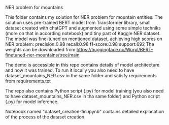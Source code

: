NER problem for mountains

This folder contains my solution for NER problem for mountain entities.
The solution uses pre-trained BERT model from Transformer library, small dataset created with chatGPT and augmented using some simple techniks (more on that in according notebook) and tiny part of Kaggle NER dataset.
The model was fine-tuned on mentioned dataset, achieving high scores on NER problem:
precision:0.98    recall:0.98  f1-score:0.98   support:692
The weights can be downloaded from https://huggingface.co/Worpl/BERT-finetuned-ner-mountains/tree/main

The demo is accessible in this repo contains details of model architecture and how it was trained. To run it locally you also need to have dataset_mountains_NER.csv in the same folder and satisfy requirements from requirements.txt

The repo also contains Python script (.py) for model training (you also need to have dataset_mountains_NER.csv in tha same folder) and Python script (.py) for model inference. 

Notebook named "dataset_creation-fin.ipynb" contains detailed explanation of the process of the dataset creation.